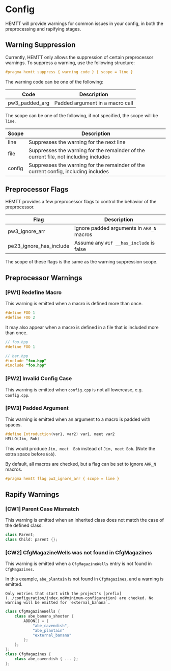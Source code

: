 # Config

HEMTT will provide warnings for common issues in your config, in both the preprocessing and rapifying stages.

## Warning Suppression

Currently, HEMTT only allows the suppression of certain preprocessor warnings. To suppress a warning, use the following structure:

```cpp
#pragma hemtt suppress { warning code } { scope = line }
```

The warning code can be one of the following:

| Code | Description |
| ---- | ----------- |
| pw3_padded_arg | Padded argument in a macro call |

The scope can be one of the following, if not specified, the scope will be `line`.

| Scope | Description |
| ----- | ----------- |
| line | Suppresses the warning for the next line |
| file | Suppresses the warning for the remainder of the current file, not including includes |
| config | Suppresses the warning for the remainder of the current config, including includes |

## Preprocessor Flags

HEMTT provides a few preprocessor flags to control the behavior of the preprocessor.

| Flag | Description |
| ---- | ----------- |
| pw3_ignore_arr | Ignore padded arguments in `ARR_N` macros |
| pe23_ignore_has_include| Assume any `#if __has_include` is false |

The scope of these flags is the same as the warning suppression scope.

## Preprocessor Warnings

### [PW1] Redefine Macro

This warning is emitted when a macro is defined more than once.

```cpp
#define FOO 1
#define FOO 2
```

It may also appear when a macro is defined in a file that is included more than once.

```cpp
// foo.hpp
#define FOO 1

// bar.hpp
#include "foo.hpp"
#include "foo.hpp"
```

### [PW2] Invalid Config Case

This warning is emitted when `config.cpp` is not all lowercase, e.g. `Config.cpp`.

### [PW3] Padded Argument

This warning is emitted when an argument to a macro is padded with spaces.

```cpp
#define Introduction(var1, var2) var1, meet var2
HELLO(Jim, Bob)
```

This would produce `Jim, meet  Bob` instead of `Jim, meet Bob`. (Note the extra space before `Bob`).

By default, all macros are checked, but a flag can be set to ignore `ARR_N` macros.

```cpp
#pragma hemtt flag pw3_ignore_arr { scope = line }
```

## Rapify Warnings

### [CW1] Parent Case Mismatch

This warning is emitted when an inherited class does not match the case of the defined class.

```cpp
class Parent;
class Child: parent {};
```

### [CW2] CfgMagazineWells was not found in CfgMagazines

This warning is emitted when a `CfgMagazineWells` entry is not found in `CfgMagazines`.

In this example, `abe_plantain` is not found in `CfgMagazines`, and a warning is emitted.

```admonish note title=""
Only entries that start with the project's [prefix](../configuration/index.md#minimum-configuration) are checked. No warning will be emitted for `external_banana`.
```

```cpp
class CfgMagazineWells {
    class abe_banana_shooter {
        ADDON[] = {
            "abe_cavendish",
            "abe_plantain"
            "external_banana"
        };
    };
};
class CfgMagazines {
    class abe_cavendish { ... };
};
```
